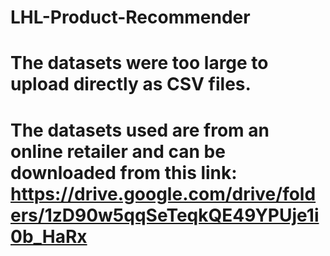 # LHL-Product-Recommender

# The datasets were too large to upload directly as CSV files. 
# The datasets used are from an online retailer and can be downloaded from this link: https://drive.google.com/drive/folders/1zD90w5qqSeTeqkQE49YPUje1i0b_HaRx
